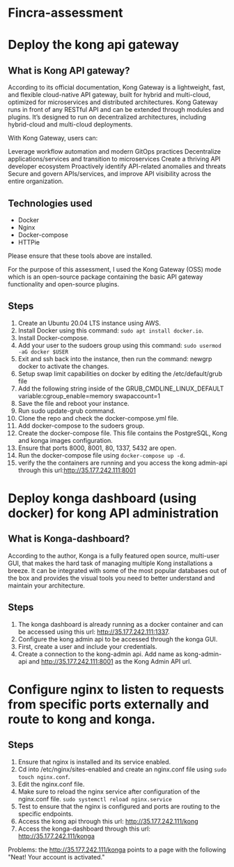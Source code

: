 # Fincra-assessment

# Deploy the kong api gateway 
## What is Kong API gateway?
According to its official documentation, Kong Gateway is a lightweight, fast, and flexible cloud-native API gateway, built for hybrid and multi-cloud, optimized for microservices and distributed architectures. 
Kong Gateway runs in front of any RESTful API and can be extended through modules and plugins. It’s designed to run on decentralized architectures, including hybrid-cloud and multi-cloud deployments.

With Kong Gateway, users can:

Leverage workflow automation and modern GitOps practices
Decentralize applications/services and transition to microservices
Create a thriving API developer ecosystem
Proactively identify API-related anomalies and threats
Secure and govern APIs/services, and improve API visibility across the entire organization.


## Technologies used
* Docker
* Nginx
* Docker-compose
* HTTPie

Please ensure that these tools above are installed.


For the purpose of this assessment, I used the Kong Gateway (OSS) mode which is an open-source package containing the basic API gateway functionality and open-source plugins.


## Steps 
1. Create an Ubuntu 20.04 LTS instance using AWS.
2. Install Docker using this command: `sudo apt install docker.io`.
3. Install Docker-compose.
4. Add your user to the sudoers group using this command: `sudo usermod -aG docker $USER`
5. Exit and ssh back into the instance, then run the command: newgrp docker to activate the changes.
6. Setup swap limit capabilities on docker by editing the /etc/default/grub file
7. Add the following string inside of the GRUB_CMDLINE_LINUX_DEFAULT variable:cgroup_enable=memory swapaccount=1
8. Save the file and reboot your instance.
9. Run sudo update-grub command.
11. Clone the repo and check the docker-compose.yml file.
12. Add docker-compose to the sudoers group.
13. Create the docker-compose file. This file contains the PostgreSQL, Kong and konga images configuration. 
14. Ensure that ports 8000, 8001, 80, 1337, 5432 are open.
15. Run the docker-compose file using `docker-compose up -d`.
16. verify the the containers are running and you access the kong admin-api through this url:http://35.177.242.111:8001

 
 # Deploy konga dashboard (using docker) for kong API administration 
 ## What is Konga-dashboard?
 According to the author, Konga is a fully featured open source, multi-user GUI, that makes the hard task of managing multiple Kong installations a breeze. It can be integrated with some of the most popular databases out of the box and provides the visual tools you need to better understand and maintain your architecture.

 ## Steps
 1. The konga dashboard is already running as a docker container and can be accessed  using this url: http://35.177.242.111:1337.
 2. Configure the kong admin api to be accessed through the konga GUI.
 3. First, create a user and include your credentials.
 4. Create a connection to the kong-admin api. Add name as kong-admin-api and http://35.177.242.111:8001 as the Kong Admin API url.


 # Configure nginx to listen to requests from specific ports externally and route to kong and konga. 
 ## Steps
 1. Ensure that nginx is installed and its service enabled.
 2. Cd into /etc/nginx/sites-enabled and create an nginx.conf file using `sudo touch nginx.conf`.
 3. Edit the nginx.conf file.
 4. Make sure to reload the nginx service after configuration of the nginx.conf file.
    `sudo systemctl reload nginx.service`
 5. Test to ensure that the nginx is configured and ports are routing to the specific endpoints.
 6. Access the kong api through this url: http://35.177.242.111/kong 
 7. Access the konga-dashboard through this url: http://35.177.242.111/konga 

Problems: the http://35.177.242.111/konga points to a page with the following "Neat! Your account is activated."
